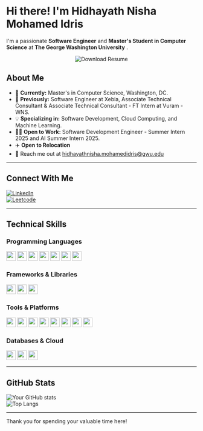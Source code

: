 # Hi there! I'm Hidhayath Nisha Mohamed Idris  

I'm a passionate **Software Engineer** and **Master's Student in Computer Science** at **The George Washington University** . 
<div style="text-align: center;">
    <a href="https://github.com/Hidhayath-Nisha/Portfolio/blob/main/assets/Hidhayath%20Nisha%20Mohamed%20Idris%20-%20Resume.pdf" style="text-decoration: none;">
        <img src="https://img.shields.io/badge/-Download%20Resume-blue?style=flat-square&logo=google-drive&logoColor=white" alt="Download Resume" />
    </a>
</div>

## About Me
- 🌟 **Currently:** Master's in Computer Science, Washington, DC.
- 💼 **Previously:** Software Engineer at Xebia, Associate Technical Consultant & Associate Technical Consultant - FT Intern at Vuram - WNS.
- 💡 **Specializing in:** Software Development, Cloud Computing, and Machine Learning.
- 🧑‍💻 **Open to Work:** Software Development Engineer - Summer Intern 2025 and AI Summer Intern 2025.
- ✈️ **Open to Relocation**
- 📧 Reach me out at hidhayathnisha.mohamedidris@gwu.edu

---

## Connect With Me
[![LinkedIn](https://img.shields.io/badge/LinkedIn-Hidhayath%20Nisha-blue)](https://www.linkedin.com/in/hidhayath-nisha/)  
[![Leetcode](https://img.shields.io/badge/LeetCode-Profile-lightgreen)](https://leetcode.com/u/Hidhayath_Nisha/)  
  
---

## Technical Skills
### Programming Languages
<img src="https://img.shields.io/badge/Java-blue" height="25"> <img src="https://img.shields.io/badge/Python-yellow" height="25"> <img src="https://img.shields.io/badge/C-brightgreen" height="25"> <img src="https://img.shields.io/badge/Swift-orange" height="25"> 
<img src="https://img.shields.io/badge/HTML-red" height="25"> <img src="https://img.shields.io/badge/CSS-blue" height="25"> <img src="https://img.shields.io/badge/JavaScript-yellowgreen" height="25">

### Frameworks & Libraries
<img src="https://img.shields.io/badge/Django-green" height="25"> <img src="https://img.shields.io/badge/Express.js-blueviolet" height="25"> <img src="https://img.shields.io/badge/REST--API-lightgrey" height="25">

### Tools & Platforms
<img src="https://img.shields.io/badge/VS%20Code-blue" height="25"> <img src="https://img.shields.io/badge/Xcode-lightblue" height="25"> <img src="https://img.shields.io/badge/Postman-orange" height="25"> 
<img src="https://img.shields.io/badge/GitHub-black" height="25"> <img src="https://img.shields.io/badge/JIRA-lightgrey" height="25"> <img src="https://img.shields.io/badge/MIRO-green" height="25"> 
<img src="https://img.shields.io/badge/Supabase-brightgreen" height="25"> <img src="https://img.shields.io/badge/Appian-purple" height="25">

### Databases & Cloud
<img src="https://img.shields.io/badge/MySQL-blue" height="25"> <img src="https://img.shields.io/badge/MongoDB-green" height="25"> <img src="https://img.shields.io/badge/Azure%20DevOps-lightblue" height="25">


---

## GitHub Stats
![Your GitHub stats](https://github-readme-stats.vercel.app/api?username=Hidhayath-Nisha&show_icons=true&theme=radical)  
![Top Langs](https://github-readme-stats.vercel.app/api/top-langs/?username=Hidhayath-Nisha&layout=compact&theme=radical)

---
Thank you for spending your valuable time here!
